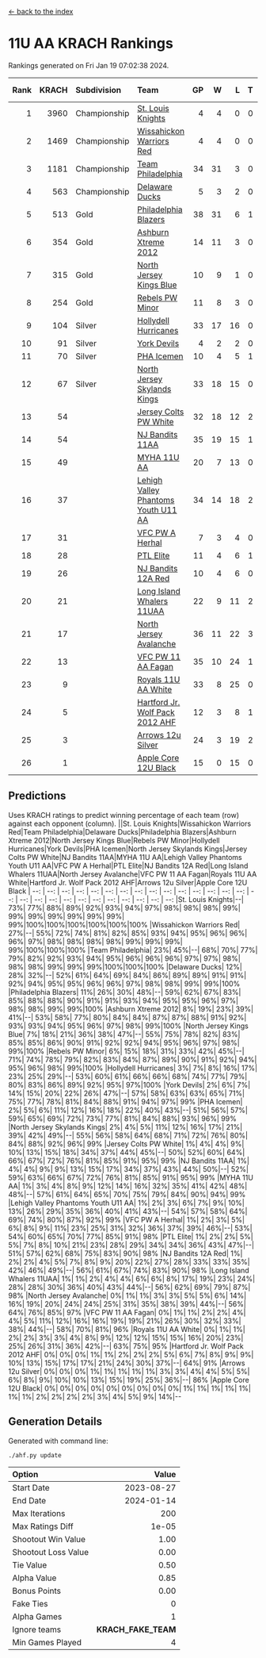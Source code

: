 [<- back to the index](readme.md)
# 11U AA KRACH Rankings
Rankings generated on Fri Jan 19 07:02:38 2024.

Rank|KRACH|Subdivision|Team|GP|W|L|T|OTW|OTL|SoS|Exp Wins|Win Diff
---:|---:|:---|:---|---:|---:|---:|---:|---:|---:|---:|---:|---:
1|3960|Championship|[St. Louis Knights](https://gamesheetstats.com/seasons/3659/teams/143319/schedule)|4|4|0|0|0|0|132|4.8|-0.0
2|1469|Championship|[Wissahickon Warriors Red](https://gamesheetstats.com/seasons/3659/teams/140468/schedule)|4|4|0|0|1|0|47|4.8|-0.0
3|1181|Championship|[Team Philadelphia](https://gamesheetstats.com/seasons/3659/teams/140788/schedule)|34|31|3|0|1|1|138|31.9|0.0
4|563|Championship|[Delaware Ducks](https://gamesheetstats.com/seasons/3659/teams/140453/schedule)|5|3|2|0|1|0|514|3.9|0.0
5|513|Gold|[Philadelphia Blazers](https://gamesheetstats.com/seasons/3659/teams/140461/schedule)|38|31|6|1|1|1|260|32.3|-0.0
6|354|Gold|[Ashburn Xtreme 2012](https://gamesheetstats.com/seasons/3659/teams/140775/schedule)|14|11|3|0|1|0|220|11.9|0.0
7|315|Gold|[North Jersey Kings Blue](https://gamesheetstats.com/seasons/3659/teams/140459/schedule)|10|9|1|0|1|0|38|9.9|0.0
8|254|Gold|[Rebels PW Minor](https://gamesheetstats.com/seasons/3659/teams/140786/schedule)|11|8|3|0|0|0|210|8.9|0.0
9|104|Silver|[Hollydell Hurricanes](https://gamesheetstats.com/seasons/3659/teams/140777/schedule)|33|17|16|0|1|3|436|17.9|0.0
10|91|Silver|[York Devils](https://gamesheetstats.com/seasons/3659/teams/140469/schedule)|4|2|2|0|1|0|478|2.9|0.0
11|70|Silver|[PHA Icemen](https://gamesheetstats.com/seasons/3659/teams/143313/schedule)|10|4|5|1|1|0|222|5.4|0.0
12|67|Silver|[North Jersey Skylands Kings](https://gamesheetstats.com/seasons/3659/teams/140784/schedule)|33|18|15|0|2|3|159|18.9|0.0
13|54||[Jersey Colts PW White](https://gamesheetstats.com/seasons/3659/teams/140778/schedule)|32|18|12|2|2|0|100|19.9|0.0
14|54||[NJ Bandits 11AA](https://gamesheetstats.com/seasons/3659/teams/140782/schedule)|35|19|15|1|0|2|122|20.4|0.0
15|49||[MYHA 11U AA](https://gamesheetstats.com/seasons/3659/teams/140781/schedule)|20|7|13|0|0|0|319|7.9|0.0
16|37||[Lehigh Valley Phantoms Youth U11 AA](https://gamesheetstats.com/seasons/3659/teams/140779/schedule)|34|14|18|2|1|1|295|15.9|0.0
17|31||[VFC PW A Herhal](https://gamesheetstats.com/seasons/3659/teams/140467/schedule)|7|3|4|0|1|1|102|3.9|0.0
18|28||[PTL Elite](https://gamesheetstats.com/seasons/3659/teams/140462/schedule)|11|4|6|1|1|0|43|5.4|0.0
19|26||[NJ Bandits 12A Red](https://gamesheetstats.com/seasons/3659/teams/140458/schedule)|10|4|6|0|0|0|43|4.9|0.0
20|21||[Long Island Whalers 11UAA](https://gamesheetstats.com/seasons/3659/teams/140780/schedule)|22|9|11|2|0|1|64|10.9|0.0
21|17||[North Jersey Avalanche](https://gamesheetstats.com/seasons/3659/teams/140783/schedule)|36|11|22|3|1|5|135|13.4|0.0
22|13||[VFC PW 11 AA Fagan](https://gamesheetstats.com/seasons/3659/teams/140789/schedule)|35|10|24|1|3|1|255|11.4|0.0
23|9||[Royals 11U AA White](https://gamesheetstats.com/seasons/3659/teams/140787/schedule)|33|8|25|0|1|0|257|8.9|0.0
24|5||[Hartford Jr. Wolf Pack 2012 AHF](https://gamesheetstats.com/seasons/3659/teams/140776/schedule)|12|3|8|1|0|0|33|4.4|0.0
25|3||[Arrows 12u Silver](https://gamesheetstats.com/seasons/3659/teams/140774/schedule)|24|3|19|2|0|1|66|4.9|0.0
26|1||[Apple Core 12U Black](https://gamesheetstats.com/seasons/3659/teams/140773/schedule)|15|0|15|0|0|0|312|0.9|0.0

## Predictions
Uses KRACH ratings to predict winning percentage of each team (row) against each opponent (column).
||St. Louis Knights|Wissahickon Warriors Red|Team Philadelphia|Delaware Ducks|Philadelphia Blazers|Ashburn Xtreme 2012|North Jersey Kings Blue|Rebels PW Minor|Hollydell Hurricanes|York Devils|PHA Icemen|North Jersey Skylands Kings|Jersey Colts PW White|NJ Bandits 11AA|MYHA 11U AA|Lehigh Valley Phantoms Youth U11 AA|VFC PW A Herhal|PTL Elite|NJ Bandits 12A Red|Long Island Whalers 11UAA|North Jersey Avalanche|VFC PW 11 AA Fagan|Royals 11U AA White|Hartford Jr. Wolf Pack 2012 AHF|Arrows 12u Silver|Apple Core 12U Black
| --: | --: | --: | --: | --: | --: | --: | --: | --: | --: | --: | --: | --: | --: | --: | --: | --: | --: | --: | --: | --: | --: | --: | --: | --: | --: | --: 
|St. Louis Knights|--| 73%| 77%| 88%| 89%| 92%| 93%| 94%| 97%| 98%| 98%| 98%| 99%| 99%| 99%| 99%| 99%| 99%| 99%| 99%|100%|100%|100%|100%|100%|100%
|Wissahickon Warriors Red| 27%|--| 55%| 72%| 74%| 81%| 82%| 85%| 93%| 94%| 95%| 96%| 96%| 96%| 97%| 98%| 98%| 98%| 98%| 99%| 99%| 99%| 99%|100%|100%|100%
|Team Philadelphia| 23%| 45%|--| 68%| 70%| 77%| 79%| 82%| 92%| 93%| 94%| 95%| 96%| 96%| 96%| 97%| 97%| 98%| 98%| 98%| 99%| 99%| 99%|100%|100%|100%
|Delaware Ducks| 12%| 28%| 32%|--| 52%| 61%| 64%| 69%| 84%| 86%| 89%| 89%| 91%| 91%| 92%| 94%| 95%| 95%| 96%| 96%| 97%| 98%| 98%| 99%| 99%|100%
|Philadelphia Blazers| 11%| 26%| 30%| 48%|--| 59%| 62%| 67%| 83%| 85%| 88%| 88%| 90%| 91%| 91%| 93%| 94%| 95%| 95%| 96%| 97%| 98%| 98%| 99%| 99%|100%
|Ashburn Xtreme 2012|  8%| 19%| 23%| 39%| 41%|--| 53%| 58%| 77%| 80%| 84%| 84%| 87%| 87%| 88%| 91%| 92%| 93%| 93%| 94%| 95%| 96%| 97%| 98%| 99%|100%
|North Jersey Kings Blue|  7%| 18%| 21%| 36%| 38%| 47%|--| 55%| 75%| 78%| 82%| 83%| 85%| 85%| 86%| 90%| 91%| 92%| 92%| 94%| 95%| 96%| 97%| 98%| 99%|100%
|Rebels PW Minor|  6%| 15%| 18%| 31%| 33%| 42%| 45%|--| 71%| 74%| 78%| 79%| 82%| 83%| 84%| 87%| 89%| 90%| 91%| 92%| 94%| 95%| 96%| 98%| 99%|100%
|Hollydell Hurricanes|  3%|  7%|  8%| 16%| 17%| 23%| 25%| 29%|--| 53%| 60%| 61%| 66%| 66%| 68%| 74%| 77%| 79%| 80%| 83%| 86%| 89%| 92%| 95%| 97%|100%
|York Devils|  2%|  6%|  7%| 14%| 15%| 20%| 22%| 26%| 47%|--| 57%| 58%| 63%| 63%| 65%| 71%| 75%| 77%| 78%| 81%| 84%| 88%| 91%| 94%| 97%| 99%
|PHA Icemen|  2%|  5%|  6%| 11%| 12%| 16%| 18%| 22%| 40%| 43%|--| 51%| 56%| 57%| 59%| 65%| 69%| 72%| 73%| 77%| 81%| 84%| 88%| 93%| 96%| 99%
|North Jersey Skylands Kings|  2%|  4%|  5%| 11%| 12%| 16%| 17%| 21%| 39%| 42%| 49%|--| 55%| 56%| 58%| 64%| 68%| 71%| 72%| 76%| 80%| 84%| 88%| 92%| 96%| 99%
|Jersey Colts PW White|  1%|  4%|  4%|  9%| 10%| 13%| 15%| 18%| 34%| 37%| 44%| 45%|--| 50%| 52%| 60%| 64%| 66%| 67%| 72%| 76%| 81%| 85%| 91%| 95%| 99%
|NJ Bandits 11AA|  1%|  4%|  4%|  9%|  9%| 13%| 15%| 17%| 34%| 37%| 43%| 44%| 50%|--| 52%| 59%| 63%| 66%| 67%| 72%| 76%| 81%| 85%| 91%| 95%| 99%
|MYHA 11U AA|  1%|  3%|  4%|  8%|  9%| 12%| 14%| 16%| 32%| 35%| 41%| 42%| 48%| 48%|--| 57%| 61%| 64%| 65%| 70%| 75%| 79%| 84%| 90%| 94%| 99%
|Lehigh Valley Phantoms Youth U11 AA|  1%|  2%|  3%|  6%|  7%|  9%| 10%| 13%| 26%| 29%| 35%| 36%| 40%| 41%| 43%|--| 54%| 57%| 58%| 64%| 69%| 74%| 80%| 87%| 92%| 99%
|VFC PW A Herhal|  1%|  2%|  3%|  5%|  6%|  8%|  9%| 11%| 23%| 25%| 31%| 32%| 36%| 37%| 39%| 46%|--| 53%| 54%| 60%| 65%| 70%| 77%| 85%| 91%| 98%
|PTL Elite|  1%|  2%|  2%|  5%|  5%|  7%|  8%| 10%| 21%| 23%| 28%| 29%| 34%| 34%| 36%| 43%| 47%|--| 51%| 57%| 62%| 68%| 75%| 83%| 90%| 98%
|NJ Bandits 12A Red|  1%|  2%|  2%|  4%|  5%|  7%|  8%|  9%| 20%| 22%| 27%| 28%| 33%| 33%| 35%| 42%| 46%| 49%|--| 56%| 61%| 67%| 74%| 83%| 90%| 98%
|Long Island Whalers 11UAA|  1%|  1%|  2%|  4%|  4%|  6%|  6%|  8%| 17%| 19%| 23%| 24%| 28%| 28%| 30%| 36%| 40%| 43%| 44%|--| 56%| 62%| 69%| 79%| 87%| 98%
|North Jersey Avalanche|  0%|  1%|  1%|  3%|  3%|  5%|  5%|  6%| 14%| 16%| 19%| 20%| 24%| 24%| 25%| 31%| 35%| 38%| 39%| 44%|--| 56%| 64%| 76%| 85%| 97%
|VFC PW 11 AA Fagan|  0%|  1%|  1%|  2%|  2%|  4%|  4%|  5%| 11%| 12%| 16%| 16%| 19%| 19%| 21%| 26%| 30%| 32%| 33%| 38%| 44%|--| 58%| 70%| 81%| 96%
|Royals 11U AA White|  0%|  1%|  1%|  2%|  2%|  3%|  3%|  4%|  8%|  9%| 12%| 12%| 15%| 15%| 16%| 20%| 23%| 25%| 26%| 31%| 36%| 42%|--| 63%| 75%| 95%
|Hartford Jr. Wolf Pack 2012 AHF|  0%|  0%|  0%|  1%|  1%|  2%|  2%|  2%|  5%|  6%|  7%|  8%|  9%|  9%| 10%| 13%| 15%| 17%| 17%| 21%| 24%| 30%| 37%|--| 64%| 91%
|Arrows 12u Silver|  0%|  0%|  0%|  1%|  1%|  1%|  1%|  1%|  3%|  3%|  4%|  4%|  5%|  5%|  6%|  8%|  9%| 10%| 10%| 13%| 15%| 19%| 25%| 36%|--| 86%
|Apple Core 12U Black|  0%|  0%|  0%|  0%|  0%|  0%|  0%|  0%|  0%|  1%|  1%|  1%|  1%|  1%|  1%|  1%|  2%|  2%|  2%|  2%|  3%|  4%|  5%|  9%| 14%|--

## Generation Details

Generated with command line:
```
./ahf.py update
```

| Option | Value |
| :----- | ----: |
| Start Date | 2023-08-27 |
| End Date | 2024-01-14 |
| Max Iterations | 200 |
| Max Ratings Diff | 1e-05 |
| Shootout Win Value | 1.00 |
| Shootout Loss Value | 0.00 |
| Tie Value | 0.50 |
| Alpha Value | 0.85 |
| Bonus Points | 0.00 |
| Fake Ties | 0 |
| Alpha Games | 1 |
| Ignore teams | __KRACH_FAKE_TEAM__ |
| Min Games Played | 4 |

